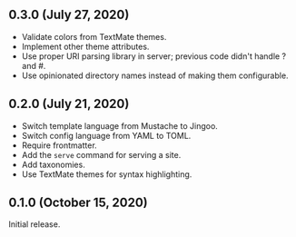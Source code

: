 ## 0.3.0 (July 27, 2020)

- Validate colors from TextMate themes.
- Implement other theme attributes.
- Use proper URI parsing library in server; previous code didn't handle ? and
  #.
- Use opinionated directory names instead of making them configurable.

## 0.2.0 (July 21, 2020)

- Switch template language from Mustache to Jingoo.
- Switch config language from YAML to TOML.
- Require frontmatter.
- Add the `serve` command for serving a site.
- Add taxonomies.
- Use TextMate themes for syntax highlighting.

## 0.1.0 (October 15, 2020)

Initial release.
